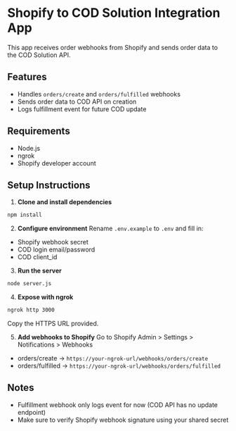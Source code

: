 # Shopify to COD Solution Integration App

This app receives order webhooks from Shopify and sends order data to the COD Solution API.

## Features
- Handles `orders/create` and `orders/fulfilled` webhooks
- Sends order data to COD API on creation
- Logs fulfillment event for future COD update

## Requirements
- Node.js
- ngrok
- Shopify developer account

## Setup Instructions

1. **Clone and install dependencies**
```bash
npm install
```

2. **Configure environment**
Rename `.env.example` to `.env` and fill in:
- Shopify webhook secret
- COD login email/password
- COD client_id

3. **Run the server**
```bash
node server.js
```

4. **Expose with ngrok**
```bash
ngrok http 3000
```
Copy the HTTPS URL provided.

5. **Add webhooks to Shopify**
Go to Shopify Admin > Settings > Notifications > Webhooks
- orders/create → `https://your-ngrok-url/webhooks/orders/create`
- orders/fulfilled → `https://your-ngrok-url/webhooks/orders/fulfilled`

## Notes
- Fulfillment webhook only logs event for now (COD API has no update endpoint)
- Make sure to verify Shopify webhook signature using your shared secret